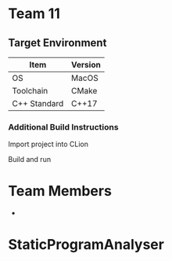 # Team 11

## Target Environment

Item | Version
-|-
OS | MacOS
Toolchain | CMake 
C++ Standard | C++17

### Additional Build Instructions

Import project into CLion

Build and run


# Team Members
-

# StaticProgramAnalyser
